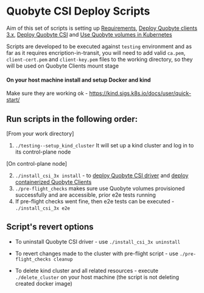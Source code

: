 # Quobyte CSI Deploy Scripts

Aim of this set of scripts is setting up [Requirements](https://github.com/quobyte/quobyte-csi#requirements), [Deploy Quobyte clients 3.x](https://github.com/quobyte/quobyte-csi/blob/master/docs/install_client/deploy_clients_3_x.md), [Deploy Quobyte CSI](https://github.com/quobyte/quobyte-csi#deploy-quobyte-csi-driver) and [Use Quobyte volumes in Kubernetes](https://github.com/quobyte/quobyte-csi#use-quobyte-volumes-in-kubernetes)

Scripts are developed to be executed against `testing` environment and as far as it requires encription-in-transit, you will need to add valid `ca.pem`, `client-cert.pem` and `client-key.pem` files to the working directory, so they will be used on Quobyte Clients mount stage



#### On your host machine install and setup Docker and kind
Make sure they are working ok - https://kind.sigs.k8s.io/docs/user/quick-start/

## Run scripts in the following order:

[From your work directory]

1. `./testing--setup_kind_cluster`
It will set up a kind cluster and log in to its control-plane node

[On control-plane node]

2. `./install_csi_3x install` - to [deploy Quobyte CSI driver](https://github.com/quobyte/quobyte-csi#deploy-quobyte-csi-driver) and [deploy containerized Quobyte Clients](https://github.com/quobyte/quobyte-csi/blob/master/docs/install_client/deploy_clients_3_x.md#deploy-containerized-quobyte-client)
3. `./pre-flight_checks` makes sure use Quobyte volumes provisioned successfully and are accessible, prior e2e tests running
4. If pre-flight checks went fine, then e2e tests can be executed - `./install_csi_3x e2e`


## Script's revert options

* To uninstall Quobyte CSI driver - use `./install_csi_3x uninstall`

* To revert changes made to the cluster with pre-flight script - use `./pre-flight_checks cleanup`

* To delete kind cluster and all related resources - execute `./delete_cluster` on your host machine (the script is not deleting created docker image)

